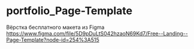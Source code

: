 # portfolio_Page-Template
Вёрстка бесплатного макета из 
Figma https://www.figma.com/file/5D9pDuLtS042hzaoN69Kd7/Free--Landing--Page-Template?node-id=254%3A515
